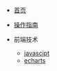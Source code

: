 <!-- docs/_sidebar.md -->

* [首页](/README.md)
* [操作指南](/guide.md)

* 前端技术
    * [javascipt](01/javascipt/)
    * [echarts](01/echarts/)